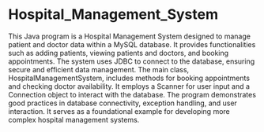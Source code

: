 # Hospital_Management_System
This Java program is a Hospital Management System designed to manage patient and doctor data within a MySQL database. It provides functionalities such as adding patients, viewing patients and doctors, and booking appointments. The system uses JDBC to connect to the database, ensuring secure and efficient data management. The main class, HospitalManagementSystem, includes methods for booking appointments and checking doctor availability. It employs a Scanner for user input and a Connection object to interact with the database. The program demonstrates good practices in database connectivity, exception handling, and user interaction. It serves as a foundational example for developing more complex hospital management systems.
